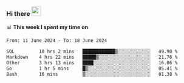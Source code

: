 ### Hi there <a href="https://www.gautamkrishnar.com/"><img src="https://media.giphy.com/media/hvRJCLFzcasrR4ia7z/giphy.gif" width="25px"></a>

📊 **This week I spent my time on**

<!--START_SECTION:waka-->

```txt
From: 11 June 2024 - To: 18 June 2024

SQL         10 hrs 2 mins   ████████████▒░░░░░░░░░░░░   49.90 %
Markdown    4 hrs 22 mins   █████▒░░░░░░░░░░░░░░░░░░░   21.76 %
Other       3 hrs 13 mins   ████░░░░░░░░░░░░░░░░░░░░░   16.06 %
Go          1 hr 5 mins     █▒░░░░░░░░░░░░░░░░░░░░░░░   05.41 %
Bash        16 mins         ▒░░░░░░░░░░░░░░░░░░░░░░░░   01.38 %
```

<!--END_SECTION:waka-->
